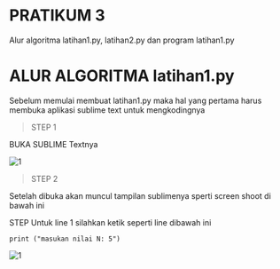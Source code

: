 # PRATIKUM 3
Alur algoritma latihan1.py, latihan2.py dan program latihan1.py 
# ALUR ALGORITMA latihan1.py
Sebelum memulai membuat latihan1.py maka hal yang pertama harus membuka aplikasi sublime text untuk mengkodingnya
>STEP 1

BUKA SUBLIME Textnya

![1](https://user-images.githubusercontent.com/46584196/52624915-70b66900-2ee2-11e9-8b3b-8305617166b2.png)

>STEP 2

Setelah dibuka akan muncul tampilan sublimenya sperti screen shoot di bawah ini




STEP
Untuk line 1 silahkan ketik seperti line dibawah ini
```
print ("masukan nilai N: 5")
```
![1](https://user-images.githubusercontent.com/46584196/52624682-d9511600-2ee1-11e9-80fd-22b55f998eee.png)

